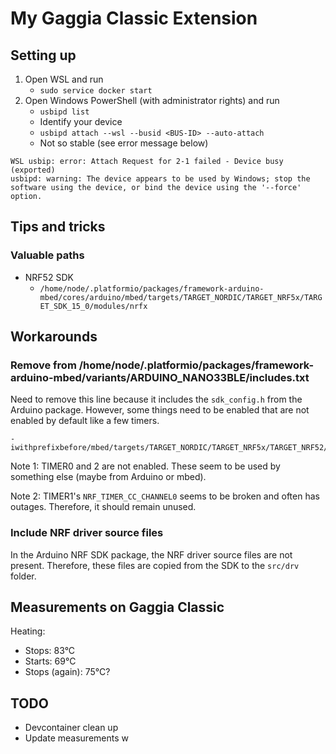 # My Gaggia Classic Extension

## Setting up

1. Open WSL and run
    - `sudo service docker start`
2. Open Windows PowerShell (with administrator rights) and run
    - `usbipd list`
    - Identify your device
    - `usbipd attach --wsl --busid <BUS-ID> --auto-attach`
    - Not so stable (see error message below)
```
WSL usbip: error: Attach Request for 2-1 failed - Device busy (exported)
usbipd: warning: The device appears to be used by Windows; stop the software using the device, or bind the device using the '--force' option.
```

## Tips and tricks

### Valuable paths
- NRF52 SDK
    - `/home/node/.platformio/packages/framework-arduino-mbed/cores/arduino/mbed/targets/TARGET_NORDIC/TARGET_NRF5x/TARGET_SDK_15_0/modules/nrfx`

## Workarounds

### Remove from /home/node/.platformio/packages/framework-arduino-mbed/variants/ARDUINO_NANO33BLE/includes.txt
Need to remove this line because it includes the `sdk_config.h` from the Arduino package. However, some things need to be enabled that are not enabled by default like a few timers.
```
-iwithprefixbefore/mbed/targets/TARGET_NORDIC/TARGET_NRF5x/TARGET_NRF52/TARGET_MCU_NRF52840/config
```

Note 1: TIMER0 and 2 are not enabled. These seem to be used by something else (maybe from Arduino or mbed).

Note 2: TIMER1's `NRF_TIMER_CC_CHANNEL0` seems to be broken and often has outages. Therefore, it should remain unused.

### Include NRF driver source files
In the Arduino NRF SDK package, the NRF driver source files are not present. Therefore, these files are copied from the SDK to the `src/drv` folder.

## Measurements on Gaggia Classic

Heating:
- Stops: 83°C
- Starts: 69°C
- Stops (again): 75°C?

## TODO
- Devcontainer clean up
- Update measurements w
